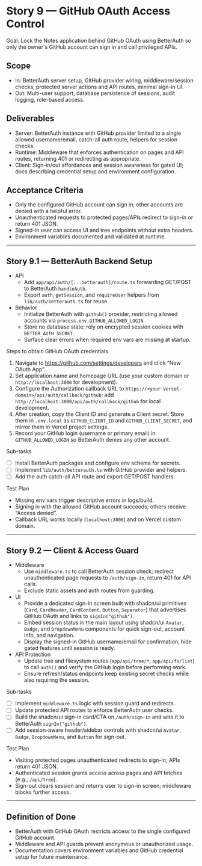 # Story 9 — GitHub OAuth Access Control

Goal: Lock the Notes application behind GitHub OAuth using BetterAuth so only the owner's GitHub account can sign in and call privileged APIs.

## Scope
- In: BetterAuth server setup, GitHub provider wiring, middleware/session checks, protected server actions and API routes, minimal sign-in UI.
- Out: Multi-user support, database persistence of sessions, audit logging, role-based access.

## Deliverables
- Server: BetterAuth instance with GitHub provider limited to a single allowed username/email, catch-all auth route, helpers for session checks.
- Runtime: Middleware that enforces authentication on pages and API routes, returning 401 or redirecting as appropriate.
- Client: Sign-in/out affordances and session awareness for gated UI; docs describing credential setup and environment configuration.

## Acceptance Criteria
- Only the configured GitHub account can sign in; other accounts are denied with a helpful error.
- Unauthenticated requests to protected pages/APIs redirect to sign-in or return 401 JSON.
- Signed-in user can access UI and tree endpoints without extra headers.
- Environment variables documented and validated at runtime.

---

## Story 9.1 — BetterAuth Backend Setup
- API
  - Add `app/api/auth/[...betterauth]/route.ts` forwarding GET/POST to BetterAuth `handleAuth`.
  - Export `auth`, `getSession`, and `requireUser` helpers from `lib/auth/betterauth.ts` for reuse.
- Behavior
  - Initialize BetterAuth with `github()` provider, restricting allowed accounts via `process.env.GITHUB_ALLOWED_LOGIN`.
  - Store no database state; rely on encrypted session cookies with `BETTER_AUTH_SECRET`.
  - Surface clear errors when required env vars are missing at startup.

Steps to obtain GitHub OAuth credentials
1. Navigate to <https://github.com/settings/developers> and click “New OAuth App”.
2. Set application name and homepage URL (use your custom domain or `http://localhost:3000` for development).
3. Configure the Authorization callback URL to `https://<your-vercel-domain>/api/auth/callback/github`; add `http://localhost:3000/api/auth/callback/github` for local development.
4. After creation, copy the Client ID and generate a Client secret. Store them in `.env.local` as `GITHUB_CLIENT_ID` and `GITHUB_CLIENT_SECRET`, and mirror them in Vercel project settings.
5. Record your GitHub login (username or primary email) in `GITHUB_ALLOWED_LOGIN` so BetterAuth denies any other account.

Sub-tasks
- [ ] Install BetterAuth packages and configure env schema for secrets.
- [ ] Implement `lib/auth/betterauth.ts` with GitHub provider and helpers.
- [ ] Add the auth catch-all API route and export GET/POST handlers.

Test Plan
- Missing env vars trigger descriptive errors in logs/build.
- Signing in with the allowed GitHub account succeeds; others receive “Access denied”.
- Callback URL works locally (`localhost:3000`) and on Vercel custom domain.

---

## Story 9.2 — Client & Access Guard
- Middleware
  - Use `middleware.ts` to call BetterAuth session check; redirect unauthenticated page requests to `/auth/sign-in`, return 401 for API calls.
  - Exclude static assets and auth routes from guarding.
- UI
  - Provide a dedicated sign-in screen built with shadcn/ui primitives (`Card`, `CardHeader`, `CardContent`, `Button`, `Separator`) that advertises GitHub OAuth and links to `signIn("github")`.
  - Embed session status in the main layout using shadcn/ui `Avatar`, `Badge`, and `DropdownMenu` components for quick sign-out, account info, and navigation.
  - Display the signed-in GitHub username/email for confirmation; hide gated features until session is ready.
- API Protection
  - Update tree and filesystem routes (`app/api/tree/*`, `app/api/fs/list`) to call `auth()` and verify the GitHub login before performing work.
  - Ensure refresh/status endpoints keep existing secret checks while also requiring the session.

Sub-tasks
- [ ] Implement `middleware.ts` logic with session guard and redirects.
- [ ] Update protected API routes to enforce BetterAuth user checks.
- [ ] Build the shadcn/ui sign-in card/CTA on `/auth/sign-in` and wire it to BetterAuth `signIn("github")`.
- [ ] Add session-aware header/sidebar controls with shadcn/ui `Avatar`, `Badge`, `DropdownMenu`, and `Button` for sign-out.

Test Plan
- Visiting protected pages unauthenticated redirects to sign-in; APIs return 401 JSON.
- Authenticated session grants access across pages and API fetches (e.g., `/api/tree`).
- Sign-out clears session and returns user to sign-in screen; middleware blocks further access.

---

## Definition of Done
- BetterAuth with GitHub OAuth restricts access to the single configured GitHub account.
- Middleware and API guards prevent anonymous or unauthorized usage.
- Documentation covers environment variables and GitHub credential setup for future maintenance.
